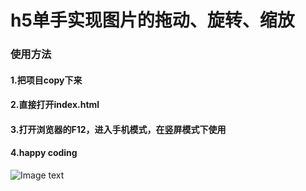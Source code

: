 # h5单手实现图片的拖动、旋转、缩放

### 使用方法
#### 1.把项目copy下来
#### 2.直接打开index.html
#### 3.打开浏览器的F12，进入手机模式，在竖屏模式下使用
#### 4.happy coding
![Image text](https://img-blog.csdnimg.cn/20190126103703374.png?x-oss-process=image/watermark,type_ZmFuZ3poZW5naGVpdGk,shadow_10,text_aHR0cHM6Ly9ibG9nLmNzZG4ubmV0L3FxXzM3OTQyODQ1,size_16,color_FFFFFF,t_70)
